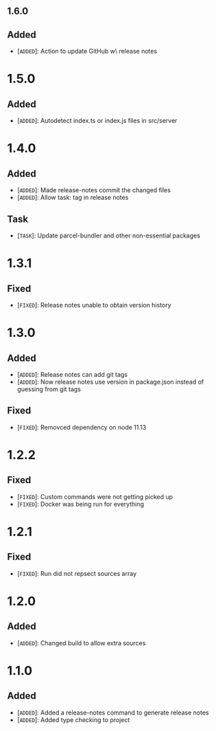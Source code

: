 ## 1.6.0

## Added

- [`ADDED`]: Action to update GitHub w\ release notes

# 1.5.0

## Added

- [`ADDED`]: Autodetect index.ts or index.js files in src/server

# 1.4.0

## Added

- [`ADDED`]: Made release-notes commit the changed files
- [`ADDED`]: Allow task: tag in release notes

## Task

- [`TASK`]: Update parcel-bundler and other non-essential packages

# 1.3.1

## Fixed

- [`FIXED`]: Release notes unable to obtain version history

# 1.3.0

## Added

- [`ADDED`]: Release notes can add git tags
- [`ADDED`]: Now release notes use version in package.json instead of guessing from git tags

## Fixed

- [`FIXED`]: Removced dependency on node 11.13

# 1.2.2

## Fixed

- [`FIXED`]: Custom commands were not getting picked up
- [`FIXED`]: Docker was being run for everything

# 1.2.1

## Fixed

- [`FIXED`]: Run did not repsect sources array

# 1.2.0

## Added

- [`ADDED`]: Changed build to allow extra sources

# 1.1.0

## Added

- [`ADDED`]: Added a release-notes command to generate release notes
- [`ADDED`]: Added type checking to project
